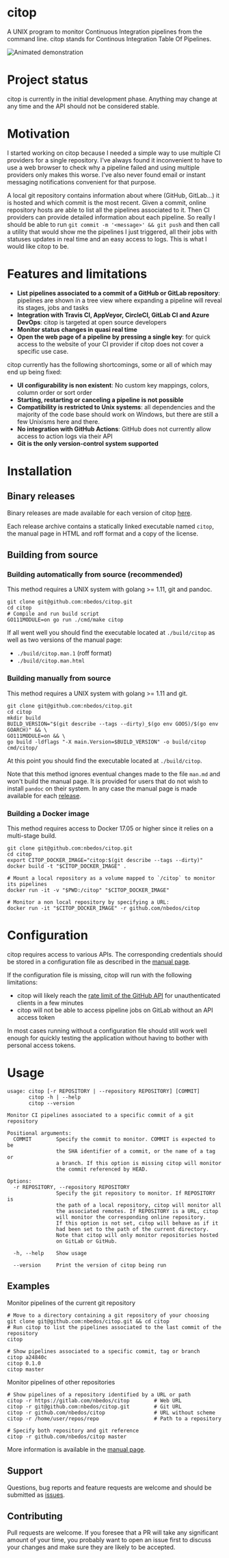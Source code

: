 # citop
A UNIX program to monitor Continuous Integration pipelines from the command line.
citop stands for Continous Integration Table Of Pipelines.

![Animated demonstration](demo.svg)

# Project status
citop is currently in the initial development phase. Anything may change at any time and the API
should not be considered stable.

# Motivation
I started working on citop because I needed a simple way to use multiple CI providers for a single
repository. I've always found it inconvenient to have to use a web browser to check why a pipeline
failed and using multiple providers only makes this worse. I've also never found email or instant
messaging notifications convenient for that purpose.

A local git repository contains information about where (GitHub, GitLab...) it is hosted
 and which commit is the most recent. Given a commit, online repository hosts are able to list
all the pipelines associated to it. Then CI providers can provide detailed information about each
pipeline. So really I should be able to run `git commit -m '<message>' && git push` and then call a
utility that would show me the pipelines I just triggered, all their jobs with statuses updates in
real time and an easy access to logs. This is what I would like citop to be.

# Features and limitations
* **List pipelines associated to a commit of a GitHub or GitLab repository**: pipelines are shown in
a tree view where expanding a pipeline will reveal its stages, jobs and tasks 
* **Integration with Travis CI, AppVeyor, CircleCI, GitLab CI and Azure DevOps**: citop is
targeted at open source developers
* **Monitor status changes in quasi real time**
* **Open the web page of a pipeline by pressing a single key**: for quick access to the website of
your CI provider if citop does not cover a specific use case.


citop currently has the following shortcomings, some or all of which may end up being fixed:
* **UI configurability is non existent**: No custom key mappings, colors, column order or sort order
* **Starting, restarting or canceling a pipeline is not possible**
* **Compatibility is restricted to Unix systems**: all dependencies and the majority of the code base
should work on Windows, but there are still a few Unixisms here and there.
* **No integration with GitHub Actions**: GitHub does not currently allow access to action logs
via their API
* **Git is the only version-control system supported**

# Installation
## Binary releases
Binary releases are made available for each version of citop 
[here](https://github.com/nbedos/citop/releases).

Each release archive contains a statically linked executable named `citop`, the manual page
in HTML and roff format and a copy of the license. 

## Building from source
### Building automatically from source (recommended)
This method requires a UNIX system with golang >= 1.11, git and pandoc.
```shell
git clone git@github.com:nbedos/citop.git
cd citop
# Compile and run build script
GO111MODULE=on go run ./cmd/make citop
```

If all went well you should find the executable located at `./build/citop` as well as two versions
of the manual page:
* `./build/citop.man.1` (roff format)
* `./build/citop.man.html`

### Building manually from source
This method requires a UNIX system with golang >= 1.11 and git.
```shell
git clone git@github.com:nbedos/citop.git
cd citop
mkdir build
BUILD_VERSION="$(git describe --tags --dirty)_$(go env GOOS)/$(go env GOARCH)" && \
GO111MODULE=on && \
go build -ldflags "-X main.Version=$BUILD_VERSION" -o build/citop cmd/citop/
```

At this point you should find the executable located at `./build/citop`.

Note that this method ignores eventual changes made to the file `man.md` and won't build the manual
page. It is provided for users that do not wish to install `pandoc` on their system. In any case
the manual page is made available for each [release](https://github.com/nbedos/citop/releases). 

### Building a Docker image
This method requires access to Docker 17.05 or higher since it relies on a multi-stage build.
```shell
git clone git@github.com:nbedos/citop.git
cd citop
export CITOP_DOCKER_IMAGE="citop:$(git describe --tags --dirty)"
docker build -t "$CITOP_DOCKER_IMAGE" .

# Mount a local repository as a volume mapped to `/citop` to monitor its pipelines 
docker run -it -v "$PWD:/citop" "$CITOP_DOCKER_IMAGE"

# Monitor a non local repository by specifying a URL:
docker run -it "$CITOP_DOCKER_IMAGE" -r github.com/nbedos/citop
```

# Configuration
citop requires access to various APIs. The corresponding credentials should be stored in a
configuration file as described in the [manual page](https://nbedos.github.io/citop/citop.man).

If the configuration file is missing, citop will run with the following limitations:
* citop will likely reach the [rate limit of the GitHub API](https://developer.github.com/v3/#rate-limiting)
for unauthenticated clients in a few minutes
* citop will not be able to access pipeline jobs on GitLab without an API access token
    
In most cases running without a configuration file should still work well enough for quickly
testing the application without having to bother with personal access tokens.

# Usage
```
usage: citop [-r REPOSITORY | --repository REPOSITORY] [COMMIT]
       citop -h | --help
       citop --version

Monitor CI pipelines associated to a specific commit of a git repository

Positional arguments:
  COMMIT        Specify the commit to monitor. COMMIT is expected to be
                the SHA identifier of a commit, or the name of a tag or
                a branch. If this option is missing citop will monitor
                the commit referenced by HEAD.

Options:
  -r REPOSITORY, --repository REPOSITORY
                Specify the git repository to monitor. If REPOSITORY is
                the path of a local repository, citop will monitor all
                the associated remotes. If REPOSITORY is a URL, citop
                will monitor the corresponding online repository.
                If this option is not set, citop will behave as if it
                had been set to the path of the current directory.
                Note that citop will only monitor repositories hosted
                on GitLab or GitHub.

  -h, --help    Show usage

  --version     Print the version of citop being run
```

## Examples
Monitor pipelines of the current git repository
```shell
# Move to a directory containing a git repository of your choosing
git clone git@github.com:nbedos/citop.git && cd citop
# Run citop to list the pipelines associated to the last commit of the repository 
citop

# Show pipelines associated to a specific commit, tag or branch
citop a24840c
citop 0.1.0
citop master
```

Monitor pipelines of other repositories
```shell
# Show pipelines of a repository identified by a URL or path
citop -r https://gitlab.com/nbedos/citop        # Web URL
citop -r git@github.com:nbedos/citop.git        # Git URL
citop -r github.com/nbedos/citop                # URL without scheme
citop -r /home/user/repos/repo                  # Path to a repository

# Specify both repository and git reference
citop -r github.com/nbedos/citop master
```

More information is available in the [manual page](https://nbedos.github.io/citop/citop.man).


## Support
Questions, bug reports and feature requests are welcome and should be submitted as
[issues](https://github.com/nbedos/citop/issues).

## Contributing
Pull requests are welcome. If you foresee that a PR will take any significant amount of your time,
you probably want to open an issue first to discuss your changes and make sure they are
likely to be accepted.

